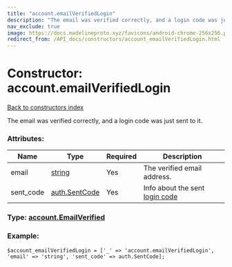 ```yaml
---
title: "account.emailVerifiedLogin"
description: "The email was verified correctly, and a login code was just sent to it."
nav_exclude: true
image: https://docs.madelineproto.xyz/favicons/android-chrome-256x256.png
redirect_from: /API_docs/constructors/account_emailVerifiedLogin.html
---
```

# Constructor: account.emailVerifiedLogin  
[Back to constructors index](/API_docs/constructors/index.html)



The email was verified correctly, and a login code was just sent to it.

### Attributes:

| Name     |    Type       | Required | Description |
|----------|---------------|----------|-------------|
|email|[string](/API_docs/types/string.html) | Yes|The verified email address.|
|sent\_code|[auth.SentCode](/API_docs/constructors/auth.SentCode.html) | Yes|Info about the sent [login code](https://core.telegram.org/api/auth)|



### Type: [account.EmailVerified](/API_docs/types/account.EmailVerified.html)


### Example:

```
$account_emailVerifiedLogin = ['_' => 'account.emailVerifiedLogin', 'email' => 'string', 'sent_code' => auth.SentCode];
```  
